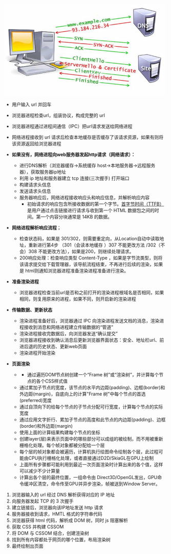 
![](../assets/输入URL之后发生了什么-20240704195729729.jpg)
- 用户输入 url 并回车
- 浏览器进程检查url，组装协议，构成完整的 url 
- 浏览器进程通过进程间通信（IPC）把url请求发送给网络进程
- 网络进程接收到 url 请求后检查本地缓存是否缓存了该请求资源，如果有则将该资源返回给浏览器进程
- **如果没有，网络进程向web服务器发起http请求（网络请求）：**

	- 进行DNS解析（浏览器缓存->系统缓存 host->本地服务器->远程服务器），获取服务器ip地址
	- 利用 ip 地址和服务器建立 tcp 连接(三次握手) 打开端口
	- 构建请求头信息
	- 发送请求头信息
	- 服务器响应后，网络进程接收响应头和响应信息，并解析响应内容
		- 初始请求的响应包含所接收数据的第一个字节。[首字节时间（TTFB）](https://developer.mozilla.org/zh-CN/docs/Glossary/Time_to_first_byte)是用户通过点击链接进行请求与收到第一个 HTML 数据包之间的时间。第一个内容分块通常是 14KB 的数据。

- **网络进程解析响应流程**；

	- 检查状态码，如果是 301/302，则需要重定向，从Location自动中读取地址，重新进行第4步 （301（会读本地缓存 ）307 不能更改方法 /302（不会）308 不能更改方法），如果是200，则继续处理请求。
	- 200响应处理：检查响应类型 Content-Type ，如果是字节流类型，则将该请求提交给下载管理器，该导航流程结束，不再进行后续的渲染，如果是 html则通知浏览器进程准备渲染进程准备进行渲染。

- **准备渲染进程**

	- 浏览器进程检查当前url是否和之前打开的渲染进程根域名是否相同，如果相同，则复用原来的进程，如果不同，则开启新的渲染进程

- **传输数据、更新状态**

	- 渲染进程准备好后，浏览器通过 IPC 向渲染进程发送文档的消息，渲染进程接收到消息和网络进程建立传输数据的“管道”
	- 渲染进程接收完数据后，向浏览器发送“确认提交”
	- 浏览器进程接收到确认消息后更新浏览器界面状态：安全、地址栏url、前进后退的历史状态、更新web页面
	- 渲染进程开始渲染

- **页面渲染**
	- - 通过遍历DOM节点树创建一个“Frame 树”或“渲染树”，并计算每个节点的各个CSS样式值
	- 通过累加子节点的宽度，该节点的水平内边距(padding)、边框(border)和外边距(margin)，自底向上的计算"Frame 树"中每个节点的首选(preferred)宽度
	- 通过自顶向下的给每个节点的子节点分配可行宽度，计算每个节点的实际宽度
	- 通过应用文字折行、累加子节点的高度和此节点的内边距(padding)、边框(border)和外边距(margin)
	- 使用上面的计算结果构建每个节点的坐标
	- 创建layer(层)来表示页面中的哪些部分可以成组的被绘制，而不用被重新栅格化处理。每个帧对象都被分配给一个层
	- 每个层的帧对象都会被遍历，计算机执行绘图命令绘制各个层，此过程可能由CPU执行栅格化处理，或者直接通过D2D/SkiaGL在GPU上绘制
	- 上面所有步骤都可能利用到最近一次页面渲染时计算出来的各个值，这样可以减少不少计算量
	- 计算出各个层的最终位置，一组命令由 Direct3D/OpenGL发出，GPU命令缓冲区清空，命令传至GPU并异步渲染，帧被送到Window Server。



1.  浏览器输入的 url 经过 DNS 解析获得对应的 IP 地址
2. 向服务器发起 TCP 的 3 次握手
3. 建立链接后，浏览器向该IP地址发送 http 请求
4. 服务器接收到请求，HMTL 格式的字符串代码
5. 浏览器获得 html 代码，解析成 DOM 树，同时 js 阻塞解析
6. 获取 CSS 并构建 CSSOM
7. 将 DOM 与 CSSOM 结合，创建渲染树
8. 找到所有内容都处于网页的哪个位置，布局渲染树
9. 最终绘制出页面


